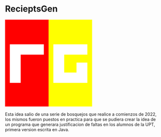 # RecieptsGen

![Logo](https://github.com/EViasValdez/2722-Estancia-II-RecieptsGen/blob/main/RecieptsGen/src/imagenes/logonuevo288.png)
<!----Notas---->
Esta idea salio de una serie de bosquejos que realice a comienzos de 2022, los mismos fueron puestos en practica para que se pudiera crear la idea de un programa que generara justificacion de faltas en los alumnos de la UPT, primera version escrita en Java.
<!----Separador de las notas---->
<!----Directorio con descripción de los programas---->

<!----Separador del directorio con descripción de los programas---->